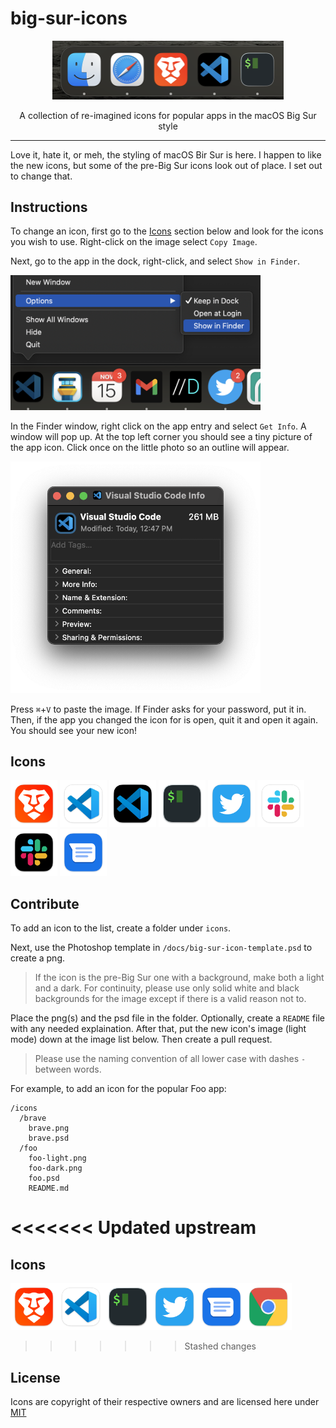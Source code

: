 # big-sur-icons

<p align="center"><img src="doc/img/sample.png" width="370" /></p>
<p align="center">A collection of re-imagined icons for popular apps in the macOS Big Sur style</p>
<hr />

Love it, hate it, or meh, the styling of macOS Bir Sur is here. I happen to like the new icons, but some of the pre-Big Sur icons look out of place. I set out to change that.

## Instructions

To change an icon, first go to the [Icons](#icons) section below and look for the icons you wish to use. Right-click on the image select `Copy Image`.

Next, go to the app in the dock, right-click, and select `Show in Finder`.

<p><img src="doc/img/showinfinder.png" width="400" /></p>

In the Finder window, right click on the app entry and select `Get Info`. A window will pop up. At the top left corner you should see a tiny picture of the app icon. Click once on the little photo so an outline will appear.

<p><img src="doc/img/outline.png" width="400" /></p>

Press `⌘`+`V` to paste the image. If Finder asks for your password, put it in. Then, if the app you changed the icon for is open, quit it and open it again. You should see your new icon!

## Icons <a name="icons" />

<p>
  <img src="icons/brave/brave.png" width="75" alt="Brave"/>
  <img src="icons/vscode/vscode-light.png" width="75" alt="VSCode light"/>
  <img src="icons/vscode/vscode-dark.png" width="75" alt="VSCode dark"/>
  <img src="icons/iterm/iterm.png" width="75" alt="iTerm"/>
  <img src="icons/twitter/twitter.png" width="75" alt="Twitter"/>
  <img src="icons/slack/slack-light.png" width="75" alt="Slack light"/>
  <img src="icons/slack/slack-dark.png" width="75" alt="Slack dark"/>
  <img src="icons/google/messages/messages.png" width="75" alt="Google Messages"/>
</p>

## Contribute

To add an icon to the list, create a folder under `icons`.

Next, use the Photoshop template in `/docs/big-sur-icon-template.psd` to create a png.

> If the icon is the pre-Big Sur one with a background, make both a light and a dark. For continuity, please use only solid white and black backgrounds for the image except if there is a valid reason not to.

Place the png(s) and the psd file in the folder. Optionally, create a `README` file with any needed explaination. After that, put the new icon's image (light mode) down at the image list below. Then create a pull request.

> Please use the naming convention of all lower case with dashes `-` between words.

For example, to add an icon for the popular Foo app:

```
/icons
  /brave
    brave.png
    brave.psd
  /foo
    foo-light.png
    foo-dark.png
    foo.psd
    README.md
```

<<<<<<< Updated upstream
=======
## Icons

<p>
  <img src="icons/brave/brave.png" width="75" alt="Brave"/><img src="icons/vscode/vscode-light.png" width="75" alt="VSCode"/><img src="icons/iterm/iterm.png" width="75" alt="iTerm"/><img src="icons/twitter/twitter.png" width="75" alt="Twitter"/><img src="icons/google/messages/messages.png" width="75" alt="Google Messages"/><img src="icons/google/chrome/chrome.png" width="75" alt="Chrome"/>
</p>

>>>>>>> Stashed changes
## License

Icons are copyright of their respective owners and are licensed here under [MIT](./LICENSE)
